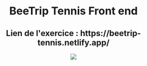 <h1 align="center">BeeTrip Tennis Front end</h1>
<h2 align="center">Lien de l'exercice : https://beetrip-tennis.netlify.app/</h2>
<div align="center">
  <img src="https://github.com/user-attachments/assets/276117e7-a3ec-470a-85bc-91008a052c3a" />
</div>
